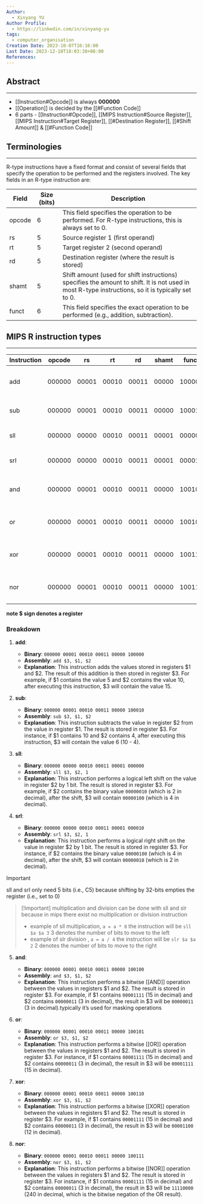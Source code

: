 ```yaml
---
Author:
  - Xinyang YU
Author Profile:
  - https://linkedin.com/in/xinyang-yu
tags:
  - computer_organisation
Creation Date: 2023-10-07T16:16:00
Last Date: 2023-12-10T18:03:38+08:00
References: 
---
```

## Abstract
---
 - [[Instruction#Opcode]] is always **000000**
- [[Operation]] is decided by the [[#Function Code]]
- 6 parts - [[Instruction#Opcode]], [[MIPS Instruction#Source Register]], [[MIPS Instruction#Target Register]], [[#Destination Register]], [[#Shift Amount]] & [[#Function Code]]


## Terminologies 
---
R-type instructions have a fixed format and consist of several fields that specify the operation to be performed and the registers involved. The key fields in an R-type instruction are:


| Field  | Size (bits) | Description                                                                                                                                        |
| ------ | ----------- | -------------------------------------------------------------------------------------------------------------------------------------------------- |
| opcode | 6           | This field specifies the operation to be performed. For R-type instructions, this is always set to 0.                                              |
| rs     | 5           | Source register 1 (first operand)                                                                                                                  |
| rt     | 5           | Target register 2 (second operand)                                                                                                                 |
| rd     | 5           | Destination register (where the result is stored)                                                                                                  |
| shamt  | 5           | Shift amount (used for shift instructions) specifies the amount to shift. It is not used in most R-type instructions, so it is typically set to 0. |
| funct  | 6           | This field specifies the exact operation to be performed (e.g., addition, subtraction).                                                            |


## MIPS R instruction types 
--- 


| Instruction | opcode | rs    | rt    | rd    | shamt | funct  | Explanation                                |
| ----------- | ------ | ----- | ----- | ----- | ----- | ------ | ------------------------------------------ |
| add         | 000000 | 00001 | 00010 | 00011 | 00000 | 100000 | Adds the values in $1 and $2, stores in $3 |
| sub         | 000000 | 00001 | 00010 | 00011 | 00000 | 100010 | Subtracts $2 from $1, stores in $3         |
| sll         | 000000 | 00000 | 00010 | 00011 | 00001 | 000000 | Shift $2 left by 1, stores in $3           |
| srl         | 000000 | 00000 | 00010 | 00011 | 00001 | 000010 | Shift $2 right by 1, stores in $3          |
| and         | 000000 | 00001 | 00010 | 00011 | 00000 | 100100 | Bitwise AND of $1 and $2, stores in $3     |
| or          | 000000 | 00001 | 00010 | 00011 | 00000 | 100101 | Bitwise OR of $1 and $2, stores in $3      |
| xor         | 000000 | 00001 | 00010 | 00011 | 00000 | 100110 | Bitwise XOR of $1 and $2, stores in $3     |
| nor         | 000000 | 00001 | 00010 | 00011 | 00000 | 100111 | Bitwise NOR of $1 and $2, stores in $3     |
**note $ sign denotes a register**
###  Breakdown

1. **add**: 
   - **Binary**: `000000 00001 00010 00011 00000 100000`
   - **Assembly**: `add $3, $1, $2`
   - **Explanation**: This instruction adds the values stored in registers $1 and $2. The result of this addition is then stored in register $3. For example, if $1 contains the value 5 and $2 contains the value 10, after executing this instruction, $3 will contain the value 15.

2. **sub**: 
   - **Binary**: `000000 00001 00010 00011 00000 100010`
   - **Assembly**: `sub $3, $1, $2`
   - **Explanation**: This instruction subtracts the value in register $2 from the value in register $1. The result is stored in register $3. For instance, if $1 contains 10 and $2 contains 4, after executing this instruction, $3 will contain the value 6 (10 - 4).

3. **sll**: 
   - **Binary**: `000000 00000 00010 00011 00001 000000`
   - **Assembly**: `sll $3, $2, 1`
   - **Explanation**: This instruction performs a logical left shift on the value in register $2 by 1 bit. The result is stored in register $3. For example, if $2 contains the binary value `00000010` (which is 2 in decimal), after the shift, $3 will contain `00000100` (which is 4 in decimal).

4. **srl**: 
   - **Binary**: `000000 00000 00010 00011 00001 000010`
   - **Assembly**: `srl $3, $2, 1`
   - **Explanation**: This instruction performs a logical right shift on the value in register $2 by 1 bit. The result is stored in register $3. For instance, if $2 contains the binary value `00000100` (which is 4 in decimal), after the shift, $3 will contain `00000010` (which is 2 in decimal). 
   

>[!important]
>    
>sll and srl only need 5 bits (i.e., C5) because
shifting by 32-bits empties the register (i.e., set to 0)
>    

>[!important] multiplication and division
> can be done with sll and slr because in mips there exist no multiplication or division instruction 
>
>- example of sll multiplication, `a = a * 8` the instruction will be `sll $a $a 3` 3 denotes the number of bits to move to the left
>- example of slr division , `a = a / 4` the instruction will be `slr $a $a 2` 2 denotes the number of bits to move to the right 



5. **and**: 
   - **Binary**: `000000 00001 00010 00011 00000 100100`
   - **Assembly**: `and $3, $1, $2`
   - **Explanation**: This instruction performs a bitwise [[AND]] operation between the values in registers $1 and $2. The result is stored in register $3. For example, if $1 contains `00001111` (15 in decimal) and $2 contains `00000011` (3 in decimal), the result in $3 will be `00000011` (3 in decimal).typically it’s used for masking operations 

6. **or**: 
   - **Binary**: `000000 00001 00010 00011 00000 100101`
   - **Assembly**: `or $3, $1, $2`
   - **Explanation**: This instruction performs a bitwise [[OR]] operation between the values in registers $1 and $2. The result is stored in register $3. For instance, if $1 contains `00001111` (15 in decimal) and $2 contains `00000011` (3 in decimal), the result in $3 will be `00001111` (15 in decimal).

7. **xor**: 
   - **Binary**: `000000 00001 00010 00011 00000 100110`
   - **Assembly**: `xor $3, $1, $2`
   - **Explanation**: This instruction performs a bitwise [[XOR]] operation between the values in registers $1 and $2. The result is stored in register $3. For example, if $1 contains `00001111` (15 in decimal) and $2 contains `00000011` (3 in decimal), the result in $3 will be `00001100` (12 in decimal).

8. **nor**: 
   - **Binary**: `000000 00001 00010 00011 00000 100111`
   - **Assembly**: `nor $3, $1, $2`
   - **Explanation**: This instruction performs a bitwise [[NOR]] operation between the values in registers $1 and $2. The result is stored in register $3. For instance, if $1 contains `00001111` (15 in decimal) and $2 contains `00000011` (3 in decimal), the result in $3 will be `11110000` (240 in decimal, which is the bitwise negation of the OR result).
